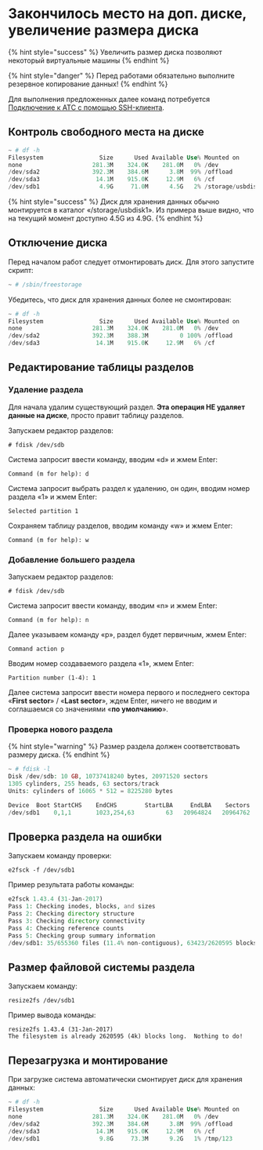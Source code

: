 # Закончилось место на доп. диске, увеличение размера диска

{% hint style="success" %}
Увеличить размер диска позволяют некоторый виртуальные машины
{% endhint %}

{% hint style="danger" %}
Перед работами обязательно выполните резервное копирование данных!
{% endhint %}

Для выполнения предложенных далее команд потребуется [Подключение к АТС с помощью SSH-клиента](../troubleshooting/connecting-to-a-pbx-using-an-ssh-client.md).

## Контроль свободного места на диске <a href="#kontrol_svobodnogo_mesta_na_diske" id="kontrol_svobodnogo_mesta_na_diske"></a>

```php
~ # df -h
Filesystem                Size      Used Available Use% Mounted on
none                    281.3M    324.0K    281.0M   0% /dev
/dev/sda2               392.3M    384.6M      3.8M  99% /offload
/dev/sda3                14.1M    915.0K     12.9M   6% /cf
/dev/sdb1                 4.9G     71.0M      4.5G   2% /storage/usbdisk1
```

{% hint style="success" %}
Диск для хранения данных обычно монтируется в каталог «/storage/usbdisk1». Из примера выше видно, что на текущий момент доступно 4.5G из 4.9G.
{% endhint %}

## Отключение диска <a href="#otkljuchenie_diska" id="otkljuchenie_diska"></a>

Перед началом работ следует отмонтировать диск. Для этого запустите скрипт:

```php
~ # /sbin/freestorage
```

Убедитесь, что диск для хранения данных более не смонтирован:

```php
~ # df -h
Filesystem                Size      Used Available Use% Mounted on
none                    281.3M    324.0K    281.0M   0% /dev
/dev/sda2               392.3M    388.3M         0 100% /offload
/dev/sda3                14.1M    915.0K     12.9M   6% /cf
```

## Редактирование таблицы разделов <a href="#redaktirovanie_tablicy_razdelov" id="redaktirovanie_tablicy_razdelov"></a>

### Удаление раздела <a href="#udalenie_razdela" id="udalenie_razdela"></a>

Для начала удалим существующий раздел. **Эта операция НЕ удаляет данные на диске**, просто правит таблицу разделов.

Запускаем редактор разделов:

```
# fdisk /dev/sdb
```

Система запросит ввести команду, вводим «d» и жмем Enter:

```
Command (m for help): d
```

Система запросит выбрать раздел к удалению, он один, вводим номер раздела «1» и жмем Enter:

```
Selected partition 1
```

Сохраняем таблицу разделов, вводим команду «w» и жмем Enter:

```
Command (m for help): w
```

### Добавление большего раздела <a href="#dobavlenie_bolshego_razdela" id="dobavlenie_bolshego_razdela"></a>

Запускаем редактор разделов:

```
# fdisk /dev/sdb
```

Система запросит ввести команду, вводим «n» и жмем Enter:

```
Command (m for help): n
```

Далее указываем команду «p», раздел будет первичным, жмем Enter:

```
Command action p
```

Вводим номер создаваемого раздела «1», жмем Enter:

```
Partition number (1-4): 1
```

Далее система запросит ввести номера первого и последнего сектора «**First sector**» / «**Last sector**», ждем Enter, ничего не вводим и соглашаемся со значениями «**по умолчанию**».

### Проверка нового раздела <a href="#proverka_novogo_razdela" id="proverka_novogo_razdela"></a>

{% hint style="warning" %}
Размер раздела должен соответствовать размеру диска.
{% endhint %}

```php
~ # fdisk -l 
Disk /dev/sdb: 10 GB, 10737418240 bytes, 20971520 sectors
1305 cylinders, 255 heads, 63 sectors/track
Units: cylinders of 16065 * 512 = 8225280 bytes

Device  Boot StartCHS    EndCHS        StartLBA     EndLBA    Sectors  Size Id Type
/dev/sdb1    0,1,1       1023,254,63         63   20964824   20964762  9.9G 83 Linux
```

## Проверка раздела на ошибки <a href="#proverka_razdela_na_oshibki" id="proverka_razdela_na_oshibki"></a>

Запускаем команду проверки:

```
e2fsck -f /dev/sdb1
```

Пример результата работы команды:

```php
e2fsck 1.43.4 (31-Jan-2017)
Pass 1: Checking inodes, blocks, and sizes
Pass 2: Checking directory structure
Pass 3: Checking directory connectivity
Pass 4: Checking reference counts
Pass 5: Checking group summary information
/dev/sdb1: 35/655360 files (11.4% non-contiguous), 63423/2620595 blocks
```

## Размер файловой системы раздела <a href="#razmer_fajlovoj_sistemy_razdela" id="razmer_fajlovoj_sistemy_razdela"></a>

Запускаем команду:

```
resize2fs /dev/sdb1
```

Пример вывода команды:

```
resize2fs 1.43.4 (31-Jan-2017)
The filesystem is already 2620595 (4k) blocks long.  Nothing to do!
```

## Перезагрузка и монтирование <a href="#perezagruzka_i_montirovanie" id="perezagruzka_i_montirovanie"></a>

При загрузке система автоматически смонтирует диск для хранения данных:

```php
~ # df -h
Filesystem                Size      Used Available Use% Mounted on
none                    281.3M    324.0K    281.0M   0% /dev
/dev/sda2               392.3M    384.6M      3.8M  99% /offload
/dev/sda3                14.1M    915.0K     12.9M   6% /cf
/dev/sdb1                 9.8G     73.3M      9.2G   1% /tmp/123
```
